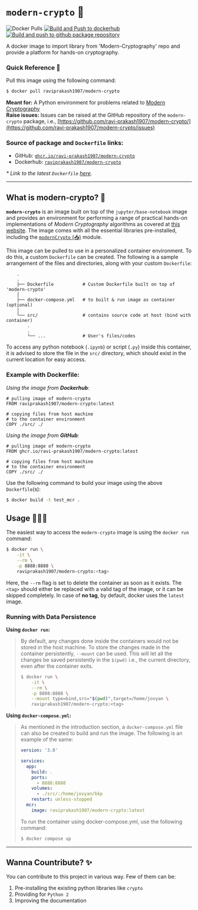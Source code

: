 # `modern-crypto` 🐳  

![Docker Pulls](https://img.shields.io/docker/pulls/raviprakash1907/modern-crypto) [![Build and Push to dockerhub](https://github.com/ravi-prakash1907/modern-crypto/actions/workflows/dockerhub-image.yml/badge.svg)](https://github.com/ravi-prakash1907/modern-crypto/actions/workflows/dockerhub-image.yml) [![Build and push to github package repository](https://github.com/ravi-prakash1907/modern-crypto/actions/workflows/github-docker-image.yml/badge.svg)](https://github.com/ravi-prakash1907/modern-crypto/actions/workflows/github-docker-image.yml)

A docker image to import library from 'Modern-Cryptography' repo and provide a platform for hands-on cryptography.

### Quick Reference 🚀

Pull this image using the following command:

```bash
$ docker pull raviprakash1907/modern-crypto
```

**Meant for:** A Python environment for problems related to [Modern Cryptography](https://ravi-prakash1907.github.io/Modern-Cryptography/)  
**Raise issues:** Issues can be raised at the GitHub repository of the `modern-crypto` package, i.e., [https://github.com/ravi-prakash1907/modern-crypto/](https://github.com/ravi-prakash1907/modern-crypto/issues)  

### Source of package and `Dockerfile` links:

- GitHub: [`ghcr.io/ravi-prakash1907/modern-crypto`](https://github.com/ravi-prakash1907/modern-crypto/pkgs/container/modern-crypto)  
- Dockerhub: [`raviprakash1907/modern-crypto`](https://hub.docker.com/repository/docker/raviprakash1907/modern-crypto/general)  

_\* Link to the latest `Dockerfile` [here](https://github.com/ravi-prakash1907/modern-crypto/blob/main/Dockerfile)._  

---  

## What is **modern-crypto**? 🔑  

**`modern-crypto`** is an image built on top of the `jupyter/base-notebook` image and provides an environment for performing a range of practical hands-on implementations of _Modern Cryptography_ algorithms as covered at [this website](https://ravi-prakash1907.github.io/Modern-Cryptography/). The image comes with all the essential libraries pre-installed, including the [`modernCrypto` (📥)](https://ravi-prakash1907.github.io/Modern-Cryptography/pkgs/modernCrypto_latest.zip) module.  

This image can be pulled to use in a personalized container environment. To do this, a custom `Dockerfile` can be created. The following is a sample arrangement of the files and directories, along with your custom `Dockerfile`: 

```
    .
    .
    ├── Dockerfile           # Custom Dockerfile built on top of 'modern-crypto'
    │
    ├── docker-compose.yml   # to built & run image as container (optional)
    │
    └── src/                 # contains source code at host (bind with container)
        .
        .
        └── ...              # User's files/codes
```

To access any python notebook (`.ipynb`) or script (`.py`) inside this container, it is advised to store the file in the `src/` directory, which should exist in the current location for easy access.  

### Example with **Dockerfile**:  

_Using the image from **Dockerhub**:_

```docker
# pulling image of modern-crypto
FROM raviprakash1907/modern-crypto:latest

# copying files from host machine 
# to the container environment
COPY ./src/ ./
```

_Using the image from **GitHub**:_

```docker
# pulling image of modern-crypto
FROM ghcr.io/ravi-prakash1907/modern-crypto:latest

# copying files from host machine 
# to the container environment
COPY ./src/ ./
```

Use the following command to build your image using the above `Dockerfile`(s):  

```bash
$ docker build -t test_mcr .
```

## Usage 👨🏻‍💻  

The easiest way to access the `modern-crypto` image is using the `docker run` command:  

```bash
$ docker run \
    -it \
    --rm \
    -p 8888:8888 \
    raviprakash1907/modern-crypto:<tag>
```

Here, the `--rm` flag is set to delete the container as soon as it exists. The `<tag>` should either be replaced with a valid tag of the image, or it can be skipped completely. In case of **no tag**, by default, docker uses the `latest` image.  

### Running with Data Persistence  

**Using `docker run`:**  

> By default, any changes done inside the containers would not be stored in the host machine. To store the changes made in the container persistently, `--mount` can be used. This will let all the changes be saved persistently in the `$(pwd)` i.e., the current directory, even after the container exits.  
>
> ```bash
> $ docker run \
>     -it \
>     --rm \
>     -p 8888:8888 \
>     --mount type=bind,src="$(pwd)",target=/home/jovyan \
>     raviprakash1907/modern-crypto:<tag>  
> ```  

**Using `docker-compose.yml`:**  

> As mentioned in the introduction section, a `docker-compose.yml` file can also be created to build and run the image. The following is an example of the same:  
>
> ```yml
> version: '3.0'
> 
> services:
>   app:
>     build: .
>     ports: 
>       - 8888:8888
>     volumes:
>       - ./src/:/home/jovyan/bkp
>     restart: unless-stopped
>   mcr:
>     image: raviprakash1907/modern-crypto:latest  
> ```  
>  
> To run the container using docker-compose.yml, use the following command:  
>
> ```bash
> $ docker compose up  
> ```  

---  

## Wanna Countribute? ✨  

You can contribute to this project in various way. Few of them can be:  
1. Pre-installing the existing python libraries like `crypto`  
2. Providing for `Python 2`  
3. Improving the documentation  
